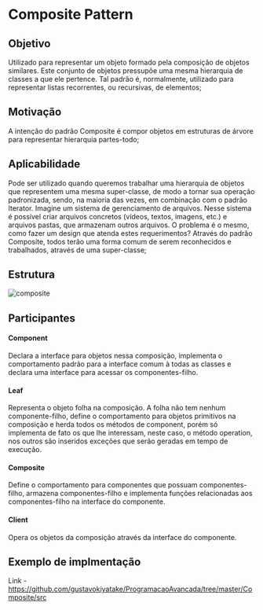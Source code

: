 # Composite Pattern
## Objetivo
Utilizado para representar um objeto formado pela composição de objetos similares. Este conjunto de objetos pressupõe uma mesma hierarquia de classes a que ele pertence. Tal padrão é, normalmente, utilizado para representar listas recorrentes, ou recursivas, de elementos;
## Motivação
A intenção do padrão Composite é compor objetos em estruturas de árvore para representar hierarquia partes-todo;
## Aplicabilidade
Pode ser utilizado quando queremos trabalhar uma hierarquia de objetos que representem uma mesma super-classe, de modo a tornar sua operação padronizada, sendo, na maioria das vezes, em combinação com o padrão Iterator. Imagine um sistema de gerenciamento de arquivos.
Nesse sistema é possível criar arquivos concretos (vídeos, textos, imagens, etc.) e arquivos pastas, que armazenam outros arquivos. O problema é o mesmo, como fazer um design que atenda estes requerimentos? Através do padrão Composite, todos terão uma forma comum de serem reconhecidos e trabalhados, através de uma super-classe;
## Estrutura 
![composite](https://user-images.githubusercontent.com/43156684/93627923-19308700-f9bc-11ea-8b6c-31108cf18c55.gif)
## Participantes
#### Component
Declara a interface para objetos nessa composição, implementa o comportamento padrão para a interface comum à todas as classes e declara uma interface para acessar os componentes-filho. 
#### Leaf 
Representa o objeto folha na composição. A folha não tem nenhum componente-filho, define o comportamento para objetos primitivos na composição e herda todos os métodos de component, porém só implementa de fato os que lhe interessam, neste caso, o método operation, nos outros são inseridos exceções que serão geradas em tempo de execução.
#### Composite 
Define o comportamento para componentes que possuam componentes-filho, armazena componentes-filho e implementa funções relacionadas aos componentes-filho na interface do componente. 
#### Client 
Opera os objetos da composição através da interface do componente.
## Exemplo de implmentação
Link - https://github.com/gustavokiyatake/ProgramacaoAvancada/tree/master/Composite/src
